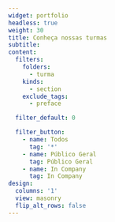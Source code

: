 ```yaml
---
widget: portfolio
headless: true
weight: 30
title: Conheça nossas turmas
subtitle:
content:
  filters:
    folders:
      - turma
    kinds:
      - section
    exclude_tags:
      - preface

  filter_default: 0

  filter_button:
    - name: Todos
      tag: '*'
    - name: Público Geral
      tag: Público Geral
    - name: In Company
      tag: In Company
design:
  columns: '1'
  view: masonry
  flip_alt_rows: false
---
```

